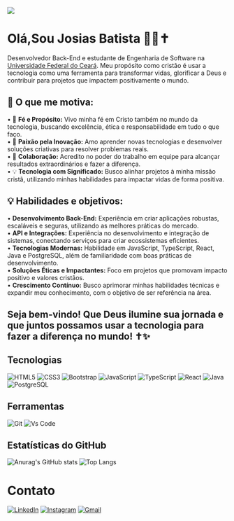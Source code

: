 ![](https://komarev.com/ghpvc/?username=josiasdev&color=006bed)

# Olá,Sou Josias Batista 👨‍💻✝️
Desenvolvedor Back-End e estudante de Engenharia de Software na [Universidade Federal do Ceará](https://www.quixada.ufc.br/).
Meu propósito como cristão é usar a tecnologia como uma ferramenta para transformar vidas, glorificar a Deus e contribuir para projetos que impactem positivamente o mundo.

## 🌟 O que me motiva:
•  🙏 **Fé e Propósito:** Vivo minha fé em Cristo também no mundo da tecnologia, buscando excelência, ética e responsabilidade em tudo o que faço.<br>
•  🚀 **Paixão pela Inovação:** Amo aprender novas tecnologias e desenvolver soluções criativas para resolver problemas reais.<br>
•  🤝 **Colaboração:**  Acredito no poder do trabalho em equipe para alcançar resultados extraordinários e fazer a diferença.<br>
•  💡 **Tecnologia com Significado:** Busco alinhar projetos à minha missão cristã, utilizando minhas habilidades para impactar vidas de forma positiva.<br>

## 💡 Habilidades e objetivos:
• **Desenvolvimento Back-End:** Experiência em criar aplicações robustas, escaláveis e seguras, utilizando as melhores práticas do mercado.<br>
• **API e Integrações:** Experiência no desenvolvimento e integração de sistemas, conectando serviços para criar ecossistemas eficientes.<br>
• **Tecnologias Modernas:** Habilidade em JavaScript, TypeScript, React, Java e PostgreSQL, além de familiaridade com boas práticas de desenvolvimento.<br>
• **Soluções Éticas e Impactantes:** Foco em projetos que promovam impacto positivo e valores cristãos.<br>
• **Crescimento Contínuo:** Busco aprimorar minhas habilidades técnicas e expandir meu conhecimento, com o objetivo de ser referência na área.<br>

## Seja bem-vindo! Que Deus ilumine sua jornada e que juntos possamos usar a tecnologia para fazer a diferença no mundo! ✝️✨


## Tecnologias
![HTML5](https://img.shields.io/badge/HTML5-E34F26?style=for-the-badge&logo=html5&logoColor=white)
![CSS3](https://img.shields.io/badge/CSS3-1572B6?style=for-the-badge&logo=css3&logoColor=white)
![Bootstrap](https://img.shields.io/badge/-boostrap-0D1117?style=for-the-badge&logo=bootstrap&labelColor=0D1117)
![JavaScript](https://img.shields.io/badge/JavaScript-F7DF1E?style=for-the-badge&logo=javascript&logoColor=black)
![TypeScript](https://img.shields.io/badge/TypeScript-%23007ACC.svg?style=for-the-badge&logo=typescript&logoColor=white)
![React](https://img.shields.io/badge/React-20232A?style=for-the-badge&logo=react&logoColor=61DAFB)
![Java](https://img.shields.io/badge/java-%23ED8B00.svg?style=for-the-badge&logo=openjdk&logoColor=white)
![PostgreSQL](https://img.shields.io/badge/PostgreSQL-000?style=for-the-badge&logo=postgresql)

## Ferramentas
![Git](https://img.shields.io/badge/Git-%23F05033.svg?style=for-the-badge&logo=git&logoColor=white)
![Vs Code](https://img.shields.io/badge/VS%20Code-%23007ACC.svg?style=for-the-badge&logo=visual-studio-code&logoColor=white)


## Estatísticas do GitHub
![Anurag's GitHub stats](https://github-readme-stats.vercel.app/api?username=josiasdev&show_icons=true&theme=transparent&locale=pt-br)
![Top Langs](https://github-readme-stats-git-masterrstaa-rickstaa.vercel.app/api/top-langs/?username=josiasdev&layout=compact&theme=transparent&locale=pt-br)

# Contato
[![LinkedIn](https://img.shields.io/badge/LinkedIn-0077B5?style=for-the-badge&logo=linkedin&logoColor=white)](https://www.linkedin.com/in/josias-batista/)
[![Instagram](https://img.shields.io/badge/-Instagram-%23E4405F?style=for-the-badge&logo=instagram&logoColor=white)](https://www.instagram.com/josias_batista123/)
[![Gmail](https://img.shields.io/badge/Gmail-333333?style=for-the-badge&logo=gmail&logoColor=red)](mailto:francisco.batista67@alu.ufc.br)
